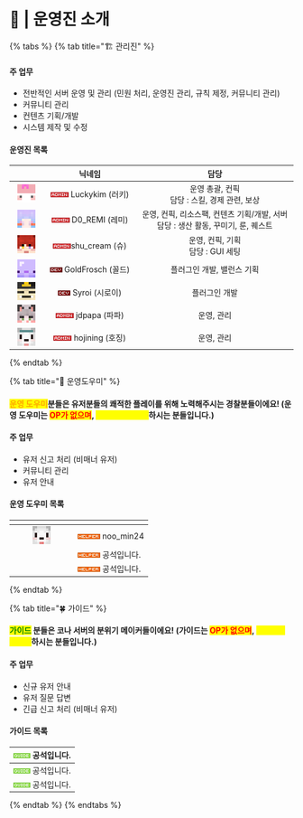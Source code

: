 # 👷 |   운영진 소개

{% tabs %}
{% tab title="🏗️ 관리진" %}
#### 주  업무

* 전반적인 서버 운영 및 관리 (민원 처리, 운영진 관리, 규칙 제정, 커뮤니티 관리)
* 커뮤니티 관리
* 컨텐츠 기획/개발
* 시스템 제작 및 수정

#### 운영진 목록&#x20;

<table data-full-width="true"><thead><tr><th width="76.66666666666669" align="center"></th><th width="199" align="center">닉네임</th><th width="422" align="center">담당</th></tr></thead><tbody><tr><td align="center"><img src="../.gitbook/assets/image (16).png" alt="" data-size="original"></td><td align="center"><img src="../.gitbook/assets/admin.png" alt="" data-size="original"> Luckykim (러키)</td><td align="center">운영 총괄, 컨픽<br>담당 : 스킬, 경제 관련, 보상</td></tr><tr><td align="center"><img src="../.gitbook/assets/image (17).png" alt="" data-size="original"></td><td align="center"><img src="../.gitbook/assets/admin.png" alt="" data-size="original"> D0_REMI (레미)</td><td align="center">운영, 컨픽, 리소스팩, 컨텐츠 기획/개발, 서버<br>담당 : 생산 활동, 꾸미기, 룬, 퀘스트</td></tr><tr><td align="center"><img src="../.gitbook/assets/image (19).png" alt="" data-size="original"></td><td align="center"><img src="../.gitbook/assets/admin.png" alt="" data-size="original">shu_cream (슈)</td><td align="center">운영, 컨픽, 기획<br>담당 : GUI 세팅</td></tr><tr><td align="center"><img src="../.gitbook/assets/image (18).png" alt="" data-size="original"></td><td align="center"><img src="../.gitbook/assets/dev.png" alt="" data-size="original"> GoldFrosch (꼴드)</td><td align="center">플러그인 개발, 밸런스 기획</td></tr><tr><td align="center"><img src="../.gitbook/assets/image (20).png" alt="" data-size="original"></td><td align="center"><img src="../.gitbook/assets/dev.png" alt="" data-size="original"> Syroi (시로이)</td><td align="center">플러그인 개발</td></tr><tr><td align="center"><img src="../.gitbook/assets/image (21).png" alt="" data-size="original"></td><td align="center"><img src="../.gitbook/assets/admin.png" alt="" data-size="original"> jdpapa (파파)</td><td align="center">운영, 관리</td></tr><tr><td align="center"><img src="../.gitbook/assets/image (22).png" alt="" data-size="original"></td><td align="center"><img src="../.gitbook/assets/admin.png" alt="" data-size="original"> hojining (호징)</td><td align="center">운영, 관리</td></tr></tbody></table>
{% endtab %}

{% tab title="👮 운영도우미" %}
#### &#x20;          <mark style="color:orange;">운영 도우미</mark>분들은 유저분들의 쾌적한 플레이를 위해 노력해주시는 경찰분들이에요!                                          (운영 도우미는 <mark style="color:red;">OP가 없으며</mark>,  <mark style="color:yellow;">유저로서 플레이</mark>하시는 분들입니다.)

#### 주 업무

* 유저 신고 처리 (비매너 유저)
* 커뮤니티 관리
* 유저 안내

#### 운영 도우미 목록

<table data-header-hidden><thead><tr><th width="100" align="center"></th><th></th></tr></thead><tbody><tr><td align="center"><img src="../.gitbook/assets/image (1) (1) (1).png" alt="" data-size="line"></td><td><img src="../.gitbook/assets/helper.png" alt="" data-size="original"> noo_min24 </td></tr><tr><td align="center"></td><td><img src="../.gitbook/assets/helper.png" alt="" data-size="original"> 공석입니다.</td></tr><tr><td align="center"></td><td><img src="../.gitbook/assets/helper.png" alt="" data-size="original"> 공석입니다.</td></tr></tbody></table>
{% endtab %}

{% tab title="🍀 가이드" %}
#### &#x20;                                        <mark style="color:green;">**가이드**</mark> 분들은 코나 서버의 **분위기 메이커**들이에요!                                                                           (가이드는 <mark style="color:red;">OP가 없으며</mark>, <mark style="color:yellow;">유저로서 플레이</mark>하시는 분들입니다.)

#### 주 업무

* 신규 유저 안내
* 유저 질문 답변
* 긴급 신고 처리 (비매너 유저)

#### 가이드 목록

| <img src="../.gitbook/assets/guide.png" alt="" data-size="original"> 공석입니다. |
| --------------------------------------------------------------------------- |
| <img src="../.gitbook/assets/guide.png" alt="" data-size="original"> 공석입니다. |
| <img src="../.gitbook/assets/guide.png" alt="" data-size="original"> 공석입니다. |


{% endtab %}
{% endtabs %}
